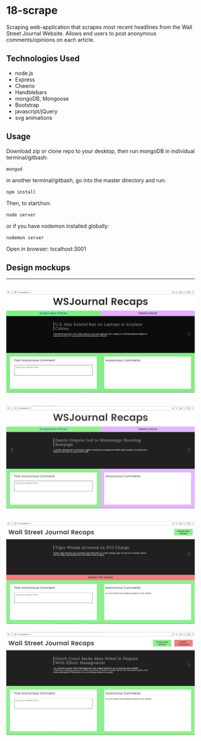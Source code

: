 # 18-scrape
Scraping web-application that scrapes most recent headlines from the Wall Street Journal Website. Allows end users to post anonymous comments/opinions on each article.

## Technologies Used
- node.js
- Express
- Cheerio
- Handblebars
- mongoDB, Mongoose
- Bootstrap
- javascript/jQuery
- svg animations

## Usage
Download zip or clone repo to your desktop, then run mongoDB in individual terminal/gitbash:
```
mongod
```
in another terminal/gitbash, go into the master directory and run:
```
npm install
```
Then, to start/run:
```
node server
```
or if you have nodemon installed globally:
```
nodemon server
```
Open in browser: localhost:3001

## Design mockups
--------------------------------------------------------------
![Mock Up 1](/public/img/mock_1.png?raw=true "Optional Title")
--------------------------------------------------------------
![Mock Up 2](/public/img/mock_2.png?raw=true "Optional Title")
--------------------------------------------------------------
![Mock Up 3](/public/img/mock_3.png?raw=true "Optional Title")
--------------------------------------------------------------
![Mock Up 4](/public/img/mock_4.png?raw=true "Optional Title")
